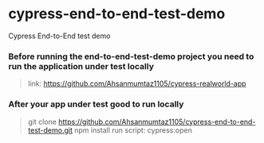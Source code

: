 # cypress-end-to-end-test-demo
Cypress End-to-End test demo

### Before running the end-to-end-test-demo project you need to run the application under test locally
> link: https://github.com/Ahsanmumtaz1105/cypress-realworld-app

### After your app under test good to run locally
> git clone https://github.com/Ahsanmumtaz1105/cypress-end-to-end-test-demo.git
> npm install
> run script: cypress:open 
